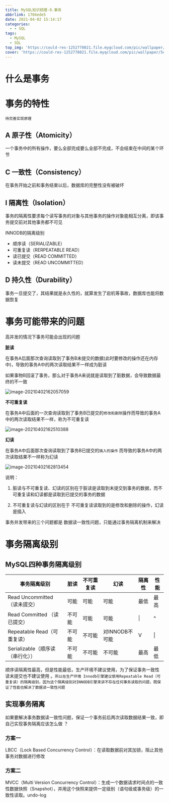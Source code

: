 ```yaml
---
title: MySQL知识梳理-9.事务
abbrlink: 1704ede5
date: 2021-04-02 15:14:17
categories:
  - - SQL
tags:
  - MySQL
  - SQL
top_img: 'https://could-res-1252778021.file.myqcloud.com/pic/wallpaper/5ecce72a5977e.jpg'
cover: 'https://could-res-1252778021.file.myqcloud.com/pic/wallpaper/5ecce72a5977e.jpg'
---
```






# 什么是事务









# 事务的特性

`待完善实现原理`

## A    原子性（Atomicity）

一个事务中的所有操作，要么全部完成要么全部不完成，不会结束在中间的某个环节





## C    一致性（Consistency）

在事务开始之前和事务结束以后，数据库的完整性没有被破坏





## I     隔离性（Isolation）

事务的隔离性要求每个读写事务的对象与其他事务的操作对象能相互分离，即该事务提交前对其他事务都不可见



INNODB的隔离级别

- 顺序读（SERIALIZABLE）
- 可重复读（RERPEATABLE READ）
- 读已提交（READ COMMITTED）
- 读未提交（READ UNCOMMITTED）





## D    持久性（Durability）

事务一旦提交了，其结果就是永久性的，就算发生了宕机等事故，数据库也能将数据恢复











# 事务可能带来的问题

高并发的情况下事务可能会出现的问题

**脏读**

在事务A后面那次查询读取到了事务B未提交的数据(此时要修改的操作还在内存中)，导致的事务A中的两次读取结果不一样成为脏读

如果事物B回滚了事务，那么对于事务A来说就是读取到了脏数据，会导致数据最终的不一致

![image-20210402162057059](https://could-res-1252778021.cos.ap-shanghai.myqcloud.com/img/image-20210402162057059.png)

**不可重复读**

在事务A中后面的一次查询读取到了事务B已提交的`修改和删除`操作而导致的事务A中的两次读取结果不一样，称为不可重复读

![image-20210402162510388](https://could-res-1252778021.cos.ap-shanghai.myqcloud.com/img/image-20210402162510388.png)



**幻读**

在事务A中后面那次查询读取到了事务B已提交的`插入的操作` 而导致的事务A中的两次读取结果不一样称为幻读

![image-20210402162813454](https://could-res-1252778021.cos.ap-shanghai.myqcloud.com/img/image-20210402162813454.png)



说明：

1. 脏读与不可重复读、幻读的区别在于脏读是读取到未提交到事务的数据，而不可重复读和幻读都是读取到已提交的事务的数据

2. 不可重复读与幻读的区别在于 不可重复读读取到的是修改和删除的操作，幻读是插入



事务并发带来的三个问题都是 数据读一致性问题，只能通过事务隔离机制来解决



# 事务隔离级别

## MySQL四种事务隔离级别

| 事务隔离级别                     | 脏读   | 不可重复读 | 幻读           | 隔离性 | 性能 |
| -------------------------------- | ------ | ---------- | -------------- | ------ | ---- |
| Read Uncommitted（读未提交）     | 可能   | 可能       | 可能           | 最低   | 最高 |
| Read Committed （读已提交）      | 不可能 | 可能       | 可能           | \|     | ^    |
| Repeatable Read（可重复读）      | 不可能 | 不可能     | 对INNODB不可能 | V      | \|   |
| Serializable（顺序读（串行化）） | 不可能 | 不可能     | 不可能         | 最高   | 最低 |

顺序读隔离性最高，但是性能最低，生产环境不建议使用，为了保证事务一致性 读未提交也不建议使用 。`所以在生产环境 Innodb引擎建议使用Repeatable Read（可重复读）的隔离级别，因为这个隔离级别对INNODB引擎来讲不存在任何事务读取的问题，既保证了性能也解决了数据读一致性问题`



## 实现事务隔离

如果要解决事务数据读一致性问题，保证一个事务前后两次读取数据结果一致，即自己实现事务隔离应该怎么做 ？

### 方案一

LBCC（Lock Based Concurrency Control）：在读取数据前对其加锁，阻止其他事务对数据进行修改

### 方案二

MVCC（Multi Version Concurrency Control）：生成一个数据请求时间点的一致性数据快照（Snapshot），并用这个快照来提供一定级别（语句级或事务级）的一致性读取。undo-log






















